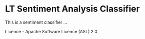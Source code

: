 LT Sentiment Analysis Classifier 
===============================

This is a sentiment classifier ...

Licence - Apache Software Licence (ASL) 2.0


